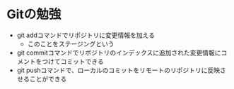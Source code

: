 # Gitの勉強

- git addコマンドでリポジトリに変更情報を加える
  - このことをステージングという
- git commitコマンドでリポジトリのインデックスに追加された変更情報にコメントをつけてコミットできる
- git pushコマンドで、ローカルのコミットをリモートのリポジトリに反映させることができる

